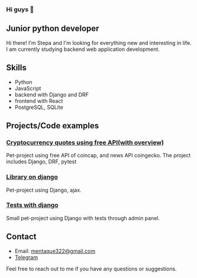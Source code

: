 ### Hi guys 👋
## Junior python developer
Hi there! I'm Stepa and I'm looking for everything new and interesting in life. I am currently studying backend web application development.

## Skills

- Python
- JavaScript
- backend with Django and DRF
- frontend with React
- PostgreSQL, SQLite

## Projects/Code examples

### [Сryptocurrency quotes using free API(with overview)](https://github.com/mentaque/cryptoapp)

Pet-project using free API of coincap, and news API coingecko. The project includes Django, DRF, pytest

### [Library on django](https://github.com/mentaque/book-library)

Pet-project using Django, ajax.

### [Tests with django](https://github.com/mentaque/site-with-tests)

Small pet-project using Django with tests through admin panel. 

## Contact

- Email: mentaque322@gmail.com
- [Telegram](https://t.me/topincash)

Feel free to reach out to me if you have any questions or suggestions.
